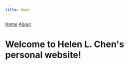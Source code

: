 ```yaml
---
title: Home
---
```


[Home](index.md) [About](about.md)

# Welcome to Helen L. Chen's personal website!
